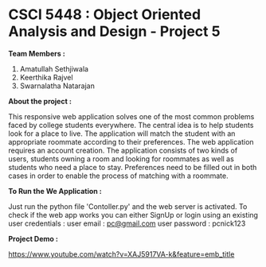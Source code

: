 # CSCI 5448 : Object Oriented Analysis and Design - Project 5
**Team  Members :** 
1. Amatullah Sethjiwala
2. Keerthika Rajvel
3. Swarnalatha Natarajan

**About the project :**

This responsive web application solves one of the most common problems faced by college students everywhere. The central idea is to help students look for a place to live. The application will match the student with an appropriate roommate according to their preferences. The web application requires an account creation.  The application consists of two kinds of users, students owning a room and looking for roommates as well as students who need a place to stay. Preferences need to be filled out in both cases in order to enable the process of matching with a roommate.

**To Run the We Application :**

Just run the python file 'Contoller.py' and the web server is activated. To check if the web app works you can either SignUp or login using an existing user credentials :
user email : pc@gmail.com
user password : pcnick123

**Project Demo :**

https://www.youtube.com/watch?v=XAJ5917VA-k&feature=emb_title
